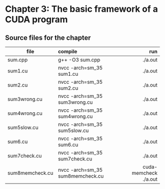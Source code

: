 # Chapter 3: The basic framework of a CUDA program

## Source files for the chapter


| file   |      compile      |  run |
|----------|:-------------|------:|
| sum.cpp |  g++ -O3 sum.cpp | ./a.out |
| sum1.cu |  nvcc -arch=sm_35 sum1.cu | ./a.out |
| sum2.cu |  nvcc -arch=sm_35 sum2.cu | ./a.out |
| sum3wrong.cu |  nvcc -arch=sm_35 sum3wrong.cu | ./a.out |
| sum4wrong.cu |  nvcc -arch=sm_35 sum4wrong.cu | ./a.out |
| sum5slow.cu |  nvcc -arch=sm_35 sum5slow.cu | ./a.out |
| sum6.cu |  nvcc -arch=sm_35 sum6.cu | ./a.out |
| sum7check.cu |  nvcc -arch=sm_35 sum7check.cu | ./a.out |
| sum8memcheck.cu |  nvcc -arch=sm_35 sum8memcheck.cu | cuda-memcheck ./a.out |
